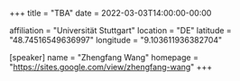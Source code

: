 +++
title = "TBA"
date = 2022-03-03T14:00:00-00:00

affiliation = "Universität Stuttgart"
location = "DE"
latitude = "48.74516549636997"
longitude = "9.103611936382704"
 
[speaker]
  name = "Zhengfang Wang"
  homepage = "https://sites.google.com/view/zhengfang-wang"
+++
